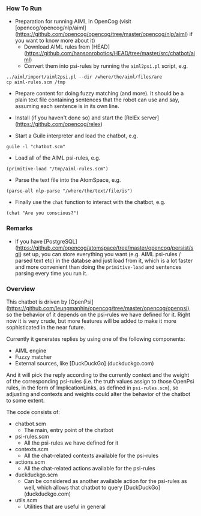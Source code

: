 ### How To Run
- Preparation for running AIML in OpenCog (visit [opencog/opencog/nlp/aiml] (https://github.com/opencog/opencog/tree/master/opencog/nlp/aiml) if you want to know more about it)
  - Download AIML rules from [HEAD] (https://github.com/hansonrobotics/HEAD/tree/master/src/chatbot/aiml)
  - Convert them into psi-rules by running the `aiml2psi.pl` script, e.g.
```
../aiml/import/aiml2psi.pl --dir /where/the/aiml/files/are
cp aiml-rules.scm /tmp
```

- Prepare content for doing fuzzy matching (and more). It should be a plain text file containing sentences that the robot can use and say, assuming each sentence is in its own line.

- Install (if you haven't done so) and start the [RelEx server] (https://github.com/opencog/relex)

- Start a Guile interpreter and load the chatbot, e.g.
```
guile -l "chatbot.scm"
```

- Load all of the AIML psi-rules, e.g.
```
(primitive-load "/tmp/aiml-rules.scm")
```

- Parse the text file into the AtomSpace, e.g.
```
(parse-all nlp-parse "/where/the/text/file/is")
```

- Finally use the `chat` function to interact with the chatbot, e.g.
```
(chat "Are you conscious?")
```

### Remarks
- If you have [PostgreSQL] (https://github.com/opencog/atomspace/tree/master/opencog/persist/sql) set up, you can store everything you want (e.g. AIML psi-rules / parsed text etc) in the databse and just load from it, which is a lot faster and more convenient than doing the `primitive-load` and sentences parsing every time you run it.

### Overview
This chatbot is driven by [OpenPsi] (https://github.com/leungmanhin/opencog/tree/master/opencog/openpsi), so the behavior of it depends on the psi-rules we have defined for it. Right now it is very crude, but more features will be added to make it more sophisticated in the near future.

Currently it generates replies by using one of the following components:
- AIML engine
- Fuzzy matcher
- External sources, like [DuckDuckGo] (duckduckgo.com)

And it will pick the reply according to the currently context and the weight of the corresponding psi-rules (i.e. the truth values assign to those OpenPsi rules, in the form of ImplicationLinks, as defined in `psi-rules.scm`), so adjusting and contexts and weights could alter the behavior of the chatbot to some extent.

The code consists of:
- chatbot.scm
  - The main, entry point of the chatbot
- psi-rules.scm
  - All the psi-rules we have defined for it
- contexts.scm
  - All the chat-related contexts available for the psi-rules
- actions.scm
  - All the chat-related actions available for the psi-rules
- duckduckgo.scm
  - Can be considered as another available action for the psi-rules as well, which allows that chatbot to query [DuckDuckGo] (duckduckgo.com)
- utils.scm
  - Utilities that are useful in general
